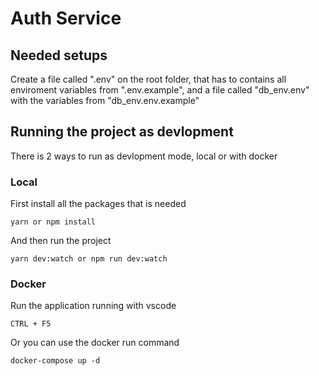 # Auth Service

## Needed setups

Create a file called ".env" on the root folder, that has to contains all enviroment variables from ".env.example", and a file called "db_env.env" with the variables from "db_env.env.example"

## Running the project as devlopment

There is 2 ways to run as devlopment mode, local or with docker

### Local

First install all the packages that is needed

```
yarn or npm install
```

And then run the project

```
yarn dev:watch or npm run dev:watch
```

### Docker

Run the application running with vscode

```
CTRL + F5
```

Or you can use the docker run command

```
docker-compose up -d
```

